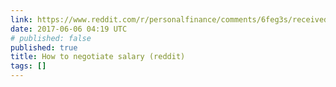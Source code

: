 ```yaml
---
link: https://www.reddit.com/r/personalfinance/comments/6feg3s/received_a_job_offer_with_the_lowest_pay_option/dihu11z/
date: 2017-06-06 04:19 UTC
# published: false
published: true
title: How to negotiate salary (reddit)
tags: []
---
```



